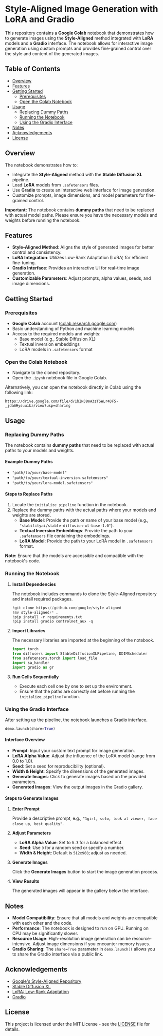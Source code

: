 # Style-Aligned Image Generation with LoRA and Gradio

This repository contains a **Google Colab** notebook that demonstrates how to generate images using the **Style-Aligned** method integrated with **LoRA** models and a **Gradio** interface. The notebook allows for interactive image generation using custom prompts and provides fine-grained control over the style and content of the generated images.

## Table of Contents

- [Overview](#overview)
- [Features](#features)
- [Getting Started](#getting-started)
  - [Prerequisites](#prerequisites)
  - [Open the Colab Notebook](#open-the-colab-notebook)
- [Usage](#usage)
  - [Replacing Dummy Paths](#replacing-dummy-paths)
  - [Running the Notebook](#running-the-notebook)
  - [Using the Gradio Interface](#using-the-gradio-interface)
- [Notes](#notes)
- [Acknowledgements](#acknowledgements)
- [License](#license)

## Overview

The notebook demonstrates how to:

- Integrate the **Style-Aligned** method with the **Stable Diffusion XL** pipeline.
- Load **LoRA** models from `.safetensors` files.
- Use **Gradio** to create an interactive web interface for image generation.
- Customize prompts, image dimensions, and model parameters for fine-grained control.

**Important:** The notebook contains **dummy paths** that need to be replaced with actual model paths. Please ensure you have the necessary models and weights before running the notebook.

## Features

- **Style-Aligned Method**: Aligns the style of generated images for better control and consistency.
- **LoRA Integration**: Utilizes Low-Rank Adaptation (LoRA) for efficient fine-tuning.
- **Gradio Interface**: Provides an interactive UI for real-time image generation.
- **Customizable Parameters**: Adjust prompts, alpha values, seeds, and image dimensions.

## Getting Started

### Prerequisites

- **Google Colab** account ([colab.research.google.com](https://colab.research.google.com/))
- Basic understanding of Python and machine learning models
- Access to the required models and weights:
  - Base model (e.g., Stable Diffusion XL)
  - Textual inversion embeddings
  - LoRA models in `.safetensors` format



### Open the Colab Notebook

- Navigate to the cloned repository.
- Open the `.ipynb` notebook file in Google Colab.

Alternatively, you can open the notebook directly in Colab using the following link:

```
https://drive.google.com/file/d/1bINJ8oA3zTSWLr4DF5-_jdaAHysuuiba/view?usp=sharing
```

## Usage

### Replacing Dummy Paths

The notebook contains **dummy paths** that need to be replaced with actual paths to your models and weights.

#### Example Dummy Paths

- `"path/to/your/base-model"`
- `"path/to/your/textual-inversion.safetensors"`
- `"path/to/your/lora-model.safetensors"`

#### Steps to Replace Paths

1. Locate the `initialize_pipeline` function in the notebook.
2. Replace the dummy paths with the actual paths where your models and weights are stored.
   - **Base Model**: Provide the path or name of your base model (e.g., `"stabilityai/stable-diffusion-xl-base-1.0"`).
   - **Textual Inversion Embeddings**: Provide the path to your `.safetensors` file containing the embeddings.
   - **LoRA Model**: Provide the path to your LoRA model in `.safetensors` format.

**Note:** Ensure that the models are accessible and compatible with the notebook's code.

### Running the Notebook

1. **Install Dependencies**

   The notebook includes commands to clone the Style-Aligned repository and install required packages.

   ```python
   !git clone https://github.com/google/style-aligned
   !mv style-aligned/* .
   !pip install -r requirements.txt
   !pip install gradio controlnet_aux -q
   ```

2. **Import Libraries**

   The necessary libraries are imported at the beginning of the notebook.

   ```python
   import torch
   from diffusers import StableDiffusionXLPipeline, DDIMScheduler
   from safetensors.torch import load_file
   import sa_handler
   import gradio as gr
   ```

3. **Run Cells Sequentially**

   - Execute each cell one by one to set up the environment.
   - Ensure that the paths are correctly set before running the `initialize_pipeline` function.

### Using the Gradio Interface

After setting up the pipeline, the notebook launches a Gradio interface.

```python
demo.launch(share=True)
```

#### Interface Overview

- **Prompt**: Input your custom text prompt for image generation.
- **LoRA Alpha Value**: Adjust the influence of the LoRA model (range from 0.0 to 1.0).
- **Seed**: Set a seed for reproducibility (optional).
- **Width & Height**: Specify the dimensions of the generated images.
- **Generate Images**: Click to generate images based on the provided parameters.
- **Generated Images**: View the output images in the Gradio gallery.

#### Steps to Generate Images

1. **Enter Prompt**

   Provide a descriptive prompt, e.g., `"1girl, solo, look at viewer, face close up, best quality"`.

2. **Adjust Parameters**

   - **LoRA Alpha Value**: Set to `0.3` for a balanced effect.
   - **Seed**: Use `0` for a random seed or specify a number.
   - **Width & Height**: Default is `512x960`; adjust as needed.

3. **Generate Images**

   Click the **Generate Images** button to start the image generation process.

4. **View Results**

   The generated images will appear in the gallery below the interface.

## Notes

- **Model Compatibility**: Ensure that all models and weights are compatible with each other and the code.
- **Performance**: The notebook is designed to run on GPU. Running on CPU may be significantly slower.
- **Resource Usage**: High-resolution image generation can be resource-intensive. Adjust image dimensions if you encounter memory issues.
- **Gradio Sharing**: The `share=True` parameter in `demo.launch()` allows you to share the Gradio interface via a public link.

## Acknowledgements

- [Google's Style-Aligned Repository](https://github.com/google/style-aligned/)
- [Stable Diffusion XL](https://github.com/Stability-AI/stablediffusion)
- [LoRA: Low-Rank Adaptation](https://arxiv.org/abs/2106.09685)
- [Gradio](https://gradio.app/)

## License

This project is licensed under the MIT License - see the [LICENSE](LICENSE) file for details.
